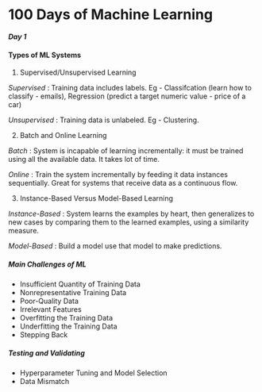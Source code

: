 # 100 Days of Machine Learning


**_Day 1_**

#### Types of ML Systems

1. Supervised/Unsupervised Learning

_Supervised_ : Training data includes labels. Eg - Classifcation (learn how to classify - emails), Regression (predict a target numeric value - price of a car)

_Unsupervised_ : Training data is unlabeled. Eg - Clustering.

2. Batch and Online Learning

_Batch_ : System is incapable of learning incrementally: it must be trained using all the available data. It takes lot of time.

_Online_ : Train the system incrementally by feeding it data instances sequentially. Great for systems that receive data as a continuous flow.

3. Instance-Based Versus Model-Based Learning

_Instance-Based_ : System learns the examples by heart, then generalizes to new cases by comparing them to the learned examples, using a similarity measure.

_Model-Based_ : Build a model use that model to make predictions.

##### Main Challenges of ML

- Insufficient Quantity of Training Data
- Nonrepresentative Training Data
- Poor-Quality Data
- Irrelevant Features
- Overfitting the Training Data
- Underfitting the Training Data
- Stepping Back

##### Testing and Validating

- Hyperparameter Tuning and Model Selection
- Data Mismatch
